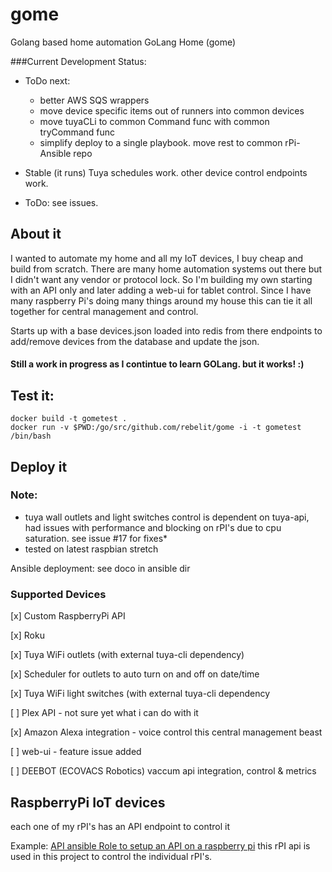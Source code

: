 # gome
Golang based home automation
GoLang Home (gome)

###Current Development Status:
* ToDo next:  
    * better AWS SQS wrappers
    * move device specific items out of runners into common devices
    * move tuyaCLi to common Command func with common tryCommand func
    * simplify deploy to a single playbook. move rest to common rPi-Ansible repo
    
* Stable (it runs) Tuya schedules work. other device control endpoints work. 
* ToDo: see issues. 

## About it
   I wanted to automate my home and all my IoT devices, I buy cheap and build from scratch.  There are many home
   automation systems out there but I didn't want any vendor or protocol lock. So I'm building my own starting with an 
   API only and later adding a web-ui for tablet control. Since I have many raspberry Pi's doing many things around my 
   house this can tie it all together for central management and control. 

   Starts up with a base devices.json loaded into redis from there endpoints to add/remove devices from the database 
   and update the json.
   
#### Still a work in progress as I contintue to learn GOLang.  but it works! :)

## Test it:

```
docker build -t gometest .
docker run -v $PWD:/go/src/github.com/rebelit/gome -i -t gometest /bin/bash
```

## Deploy it
### Note:
* tuya wall outlets and light switches control is dependent on tuya-api, had issues with performance and blocking on 
rPI's due to cpu saturation. 
see issue #17 for fixes*
* tested on latest raspbian stretch

Ansible deployment: see doco in ansible dir


### Supported Devices
   [x] Custom RaspberryPi API
   
   [x] Roku
   
   [x] Tuya WiFi outlets (with external tuya-cli dependency)
   
   [x] Scheduler for outlets to auto turn on and off on date/time
   
   [x] Tuya WiFi light switches (with external tuya-cli dependency
   
   [ ] Plex API - not sure yet what i can do with it
   
   [x] Amazon Alexa integration - voice control this central management beast
      
   [ ] web-ui - feature issue added
   
   [ ] DEEBOT (ECOVACS Robotics) vaccum api integration, control & metrics
   
   
   
## RaspberryPi IoT devices
   
   each one of my rPI's has an API endpoint to control it
   
   Example:  [API ansible Role to setup an API on a raspberry pi](https://github.com/RebelIT/ansible-piDAK) this rPI api
   is used in this project to control the individual rPI's.
